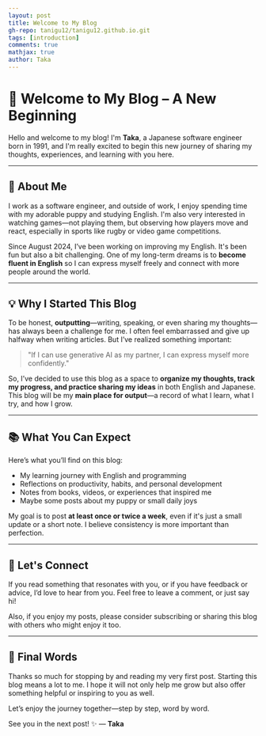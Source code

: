 ```yaml
---
layout: post
title: Welcome to My Blog
gh-repo: tanigu12/tanigu12.github.io.git
tags: [introduction]
comments: true
mathjax: true
author: Taka
---
```


# 🌱 Welcome to My Blog – A New Beginning

Hello and welcome to my blog!
I'm **Taka**, a Japanese software engineer born in 1991, and I'm really excited to begin this new journey of sharing my thoughts, experiences, and learning with you here.

---

## 👋 About Me

I work as a software engineer, and outside of work, I enjoy spending time with my adorable puppy and studying English.
I'm also very interested in watching games—not playing them, but observing how players move and react, especially in sports like rugby or video game competitions.

Since August 2024, I’ve been working on improving my English. It's been fun but also a bit challenging. One of my long-term dreams is to **become fluent in English** so I can express myself freely and connect with more people around the world.

---

## 💡 Why I Started This Blog

To be honest, **outputting**—writing, speaking, or even sharing my thoughts—has always been a challenge for me. I often feel embarrassed and give up halfway when writing articles. But I’ve realized something important:

> "If I can use generative AI as my partner, I can express myself more confidently."

So, I’ve decided to use this blog as a space to **organize my thoughts, track my progress, and practice sharing my ideas** in both English and Japanese.
This blog will be my **main place for output**—a record of what I learn, what I try, and how I grow.

---

## 📚 What You Can Expect

Here’s what you’ll find on this blog:

- My learning journey with English and programming
- Reflections on productivity, habits, and personal development
- Notes from books, videos, or experiences that inspired me
- Maybe some posts about my puppy or small daily joys

My goal is to post **at least once or twice a week**, even if it's just a small update or a short note. I believe consistency is more important than perfection.

---

## 🤝 Let's Connect

If you read something that resonates with you, or if you have feedback or advice, I’d love to hear from you.
Feel free to leave a comment, or just say hi!

Also, if you enjoy my posts, please consider subscribing or sharing this blog with others who might enjoy it too.

---

## 🙏 Final Words

Thanks so much for stopping by and reading my very first post.
Starting this blog means a lot to me. I hope it will not only help me grow but also offer something helpful or inspiring to you as well.

Let’s enjoy the journey together—step by step, word by word.

See you in the next post! ✨
— **Taka**

